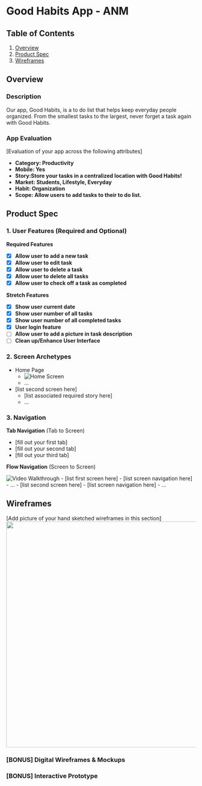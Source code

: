 # Good Habits App - ANM

## Table of Contents

1. [Overview](#Overview)
1. [Product Spec](#Product-Spec)
1. [Wireframes](#Wireframes)

## Overview

### Description

Our app, Good Habits, is a to do list that helps keep everyday people organized. From the smallest tasks to the largest, never forget a task again with Good Habits.

### App Evaluation

[Evaluation of your app across the following attributes]
- **Category: Productivity**
- **Mobile: Yes**
- **Story:Store your tasks in a centralized location with Good Habits!**
- **Market: Students, Lifestyle, Everyday**
- **Habit: Organization**
- **Scope: Allow users to add tasks to their to do list.**

## Product Spec

### 1. User Features (Required and Optional)

**Required Features**

- [x] **Allow user to add a new task**
- [x] **Allow user to edit task**
- [x] **Allow user to delete a task**
- [x] **Allow user to delete all tasks**
- [x] **Allow user to check off a task as completed**

**Stretch Features**

- [x] **Show user current date**
- [x] **Show user number of all tasks**
- [x] **Show user number of all completed tasks**
- [x] **User login feature**
- [ ] **Allow user to add a picture in task description**
- [ ] **Clean up/Enhance User Interface**

### 2. Screen Archetypes

- Home Page
  - <img src='https://i.imgur.com/C6Hdabq.jpeg' title='Home Screen' width='' alt='Home Screen' />
  - ...
- [list second screen here]
  - [list associated required story here]
  - ...

### 3. Navigation

**Tab Navigation** (Tab to Screen)

* [fill out your first tab]
* [fill out your second tab]
* [fill out your third tab]

**Flow Navigation** (Screen to Screen)

<img src='https://i.imgur.com/WaCn7M3.gif' title='Video Walkthrough' width='' alt='Video Walkthrough' />
- [list first screen here]
  - [list screen navigation here]
  - ...
- [list second screen here]
  - [list screen navigation here]
  - ...

## Wireframes

[Add picture of your hand sketched wireframes in this section]
<img src="YOUR_WIREFRAME_IMAGE_URL" width=600>

### [BONUS] Digital Wireframes & Mockups

### [BONUS] Interactive Prototype
